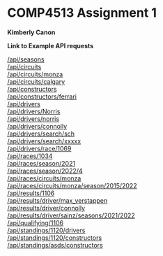 ﻿
# COMP4513 Assignment 1
**Kimberly Canon** </br>

**Link to Example API requests** </br>

[/api/seasons](https://comp4513-assignment1-56gc.onrender.com/api/seasons)</br>
[/api/circuits](https://comp4513-assignment1-56gc.onrender.com/api/circuits)</br>
[/api/circuits/monza](https://comp4513-assignment1-56gc.onrender.com/api/circuits/monza)</br>
[/api/circuits/calgary](https://comp4513-assignment1-56gc.onrender.com/api/circuits/calgary)</br>
[/api/constructors](https://comp4513-assignment1-56gc.onrender.com/api/constructors)</br>
[/api/constructors/ferrari](https://comp4513-assignment1-56gc.onrender.com/api/constructors/ferrari)</br>
[/api/drivers](https://comp4513-assignment1-56gc.onrender.com/api/drivers)</br>
[/api/drivers/Norris](https://comp4513-assignment1-56gc.onrender.com/api/drivers/Norris)</br>
[/api/drivers/norris](https://comp4513-assignment1-56gc.onrender.com/api/drivers/norris)</br>
[/api/drivers/connolly](https://comp4513-assignment1-56gc.onrender.com/api/drivers/connolly)</br>
[/api/drivers/search/sch](https://comp4513-assignment1-56gc.onrender.com/api/drivers/search/sch)</br>
[/api/drivers/search/xxxxx](https://comp4513-assignment1-56gc.onrender.com/api/drivers/search/xxxxx)</br>
[/api/drivers/race/1069](https://comp4513-assignment1-56gc.onrender.com/api/drivers/race/1069)</br>
[/api/races/1034](https://comp4513-assignment1-56gc.onrender.com/api/races/1034)</br>
[/api/races/season/2021](https://comp4513-assignment1-56gc.onrender.com/api/races/season/2021)</br>
[/api/races/season/2022/4](https://comp4513-assignment1-56gc.onrender.com/api/races/season/2022/4)</br>
[/api/races/circuits/monza](https://comp4513-assignment1-56gc.onrender.com/api/races/circuits/monza)</br>
[/api/races/circuits/monza/season/2015/2022](https://comp4513-assignment1-56gc.onrender.com/api/races/circuits/monza/season/2015/2022)</br>
[/api/results/1106](https://comp4513-assignment1-56gc.onrender.com/api/results/1106)</br>
[/api/results/driver/max_verstappen](https://comp4513-assignment1-56gc.onrender.com/api/results/driver/max_verstappen)</br>
[/api/results/driver/connolly](https://comp4513-assignment1-56gc.onrender.com/api/results/driver/connolly)</br>
[/api/results/driver/sainz/seasons/2021/2022](https://comp4513-assignment1-56gc.onrender.com/api/results/driver/sainz/seasons/2021/2022)</br>
[/api/qualifying/1106](https://comp4513-assignment1-56gc.onrender.com/api/qualifying/1106)</br>
[/api/standings/1120/drivers](https://comp4513-assignment1-56gc.onrender.com/api/standings/1120/drivers)</br>
[/api/standings/1120/constructors](https://comp4513-assignment1-56gc.onrender.com/api/standings/1120/constructors)</br>
[/api/standings/asds/constructors](https://comp4513-assignment1-56gc.onrender.com/api/standings/asds/constructors)</br>
